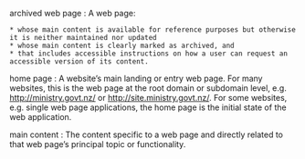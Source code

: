 
archived web page
: A web page:

	* whose main content is available for reference purposes but otherwise it is neither maintained nor updated
	* whose main content is clearly marked as archived, and
	* that includes accessible instructions on how a user can request an accessible version of its content.

home page
: A website’s main landing or entry web page. For many websites, this is the web page at the root domain or subdomain level, e.g. http://ministry.govt.nz/ or http://site.ministry.govt.nz/. For some websites, e.g. single web page applications, the home page is the initial state of the web application.

main content
: The content specific to a web page and directly related to that web page’s principal topic or functionality.